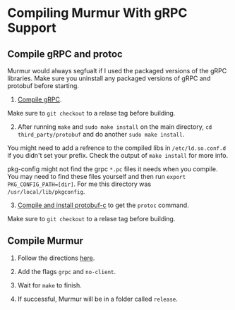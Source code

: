 # Compiling Murmur With gRPC Support

## Compile gRPC and protoc

Murmur would always segfualt if I used the packaged versions of the gRPC libraries. Make sure you uninstall any packaged versions of gRPC and protobuf before starting.

1. [Compile gRPC](https://github.com/grpc/grpc/blob/master/BUILDING.md). 

Make sure to `git checkout` to a relase tag before building.

2. After running `make` and `sudo make install` on the main directory, `cd third_party/protobuf` and do another `sudo make install`.

You might need to add a refrence to the compiled libs in `/etc/ld.so.conf.d` if you didn't set your prefix. Check the output of `make install` for more info. 

pkg-config might not find the grpc `*.pc` files it needs when you compile. You may need to find these files yourself and then run `export PKG_CONFIG_PATH=[dir]`. For me this directory was `/usr/local/lib/pkgconfig`.

3. [Compile and install protobuf-c](https://github.com/protobuf-c/protobuf-c#building) to get the `protoc` command.

Make sure to `git checkout` to a relase tag before building.

## Compile Murmur

1. Follow the directions [here](https://github.com/mumble-voip/mumble/blob/master/INSTALL).

2. Add the flags `grpc` and `no-client`.

3. Wait for `make` to finish.

4. If successful, Murmur will be in a folder called `release`.
